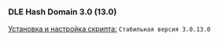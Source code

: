 ### DLE Hash Domain 3.0 (13.0)
[Установка и настройка скрипта:](https://github.com/coolbylink/dlehashdomain/wiki/Установка-и-обновления) `Стабильная версия 3.0.13.0`
